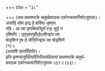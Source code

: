 +++
title = "३८"

+++
(अथ प्रथमाष्टके चतुर्थप्रपाठक एकोनचत्वारिंशोऽनुवाकः)।  
असा॑वि॒ सोम॑ इन्द्र ते॒ शवि॑ष्ठ धृष्ण॒वा  
ग॑हि। आ त्वा॑ पृणक्त्विन्द्रि॒यँ रजः॒ सूर्यं॒ न  
र॒श्मिभिः॑। उ॒प॒या॒मगृ॑हीतो॒ऽसीन्द्रा॑य त्वा  
षोड॒शिन॑ ए॒ष ते॒ योनि॒रिन्द्रा॑य त्वा षोड॒शिने॑  
(१)॥  
(असा॑वि स॒प्त॑विँ॑शतिः)।  
इति कृष्णयजुर्वेदीयतैत्तिरीयसंहितायां प्रथमाष्टके चतुर्थ-  
प्रपाठक एकोनचत्वारिंशोऽनुवाकः॥३९॥ (३३)।
